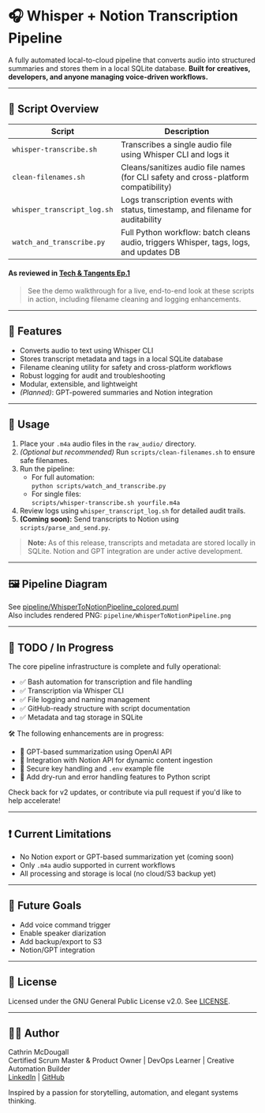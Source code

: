# 🎧 Whisper + Notion Transcription Pipeline

A fully automated local-to-cloud pipeline that converts audio into structured summaries and stores them in a local SQLite database. 
**Built for creatives, developers, and anyone managing voice-driven workflows.**

---

## 🧩 Script Overview

| Script                        | Description                                                                              |
|-------------------------------|------------------------------------------------------------------------------------------|
| `whisper-transcribe.sh`       | Transcribes a single audio file using Whisper CLI and logs it                            |
| `clean-filenames.sh`          | Cleans/sanitizes audio file names (for CLI safety and cross-platform compatibility)      |
| `whisper_transcript_log.sh`   | Logs transcription events with status, timestamp, and filename for auditability          |
| `watch_and_transcribe.py`     | Full Python workflow: batch cleans audio, triggers Whisper, tags, logs, and updates DB   |                   |

#### As reviewed in [Tech & Tangents Ep.1](https://youtu.be/u_J2370AD6A?si=IFrg-7mquUNktkTD)
> See the demo walkthrough for a live, end-to-end look at these scripts in action, including filename cleaning and logging enhancements.

---

## 🧠 Features

- Converts audio to text using Whisper CLI
- Stores transcript metadata and tags in a local SQLite database
- Filename cleaning utility for safety and cross-platform workflows
- Robust logging for audit and troubleshooting
- Modular, extensible, and lightweight
- *(Planned)*: GPT-powered summaries and Notion integration

---

## 🏁 Usage

1. Place your `.m4a` audio files in the `raw_audio/` directory.
2. *(Optional but recommended)* Run `scripts/clean-filenames.sh` to ensure safe filenames.
3. Run the pipeline:
    - For full automation:  
      `python scripts/watch_and_transcribe.py`
    - For single files:  
      `scripts/whisper-transcribe.sh yourfile.m4a`
4. Review logs using `whisper_transcript_log.sh` for detailed audit trails.
5. **(Coming soon):** Send transcripts to Notion using `scripts/parse_and_send.py`.

> **Note:** As of this release, transcripts and metadata are stored locally in SQLite. Notion and GPT integration are under active development.

---

## 🖼️ Pipeline Diagram

See [pipeline/WhisperToNotionPipeline_colored.puml](pipeline/WhisperToNotionPipeline_colored.puml)  
Also includes rendered PNG: `pipeline/WhisperToNotionPipeline.png`

---

## 🚧 TODO / In Progress

The core pipeline infrastructure is complete and fully operational:
- ✅ Bash automation for transcription and file handling
- ✅ Transcription via Whisper CLI
- ✅ File logging and naming management
- ✅ GitHub-ready structure with script documentation
- ✅ Metadata and tag storage in SQLite

🛠️ The following enhancements are in progress:
- 🔄 GPT-based summarization using OpenAI API
- 🧠 Integration with Notion API for dynamic content ingestion
- 🔐 Secure key handling and `.env` example file
- 🧪 Add dry-run and error handling features to Python script

Check back for v2 updates, or contribute via pull request if you'd like to help accelerate!

---

## ❗ Current Limitations

- No Notion export or GPT-based summarization yet (coming soon)
- Only `.m4a` audio supported in current workflows
- All processing and storage is local (no cloud/S3 backup yet)

---

## 💬 Future Goals

- Add voice command trigger
- Enable speaker diarization
- Add backup/export to S3
- Notion/GPT integration

---

## 🤝 License

Licensed under the GNU General Public License v2.0. See [LICENSE](LICENSE).

---

## 👩‍💻 Author

Cathrin McDougall  
Certified Scrum Master & Product Owner | DevOps Learner | Creative Automation Builder  
[LinkedIn](https://linkedin.com/in/cathringordonmcdougall) | [GitHub](https://github.com/catatwork217)

Inspired by a passion for storytelling, automation, and elegant systems thinking.

